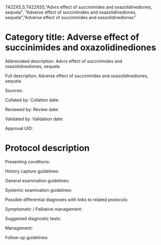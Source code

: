 T422X5,S,T422X5S,"Advrs effect of succinimides and oxazolidinediones, sequela", "Adverse effect of succinimides and oxazolidinediones, sequela","Adverse effect of succinimides and oxazolidinediones"
# Category title: Adverse effect of succinimides and oxazolidinediones

Abbreviated description: Advrs effect of succinimides and oxazolidinediones, sequela

Full description: Adverse effect of succinimides and oxazolidinediones, sequela

Sources:

Collated by:
Collation date:

Reviewed by:
Review date:

Validated by:
Validation date:

Approval UID:

# Protocol description

Presenting conditions:

History capture guidelines:

General examination guidelines:

Systemic examination guidelines:

Possible differential diagnoses with links to related protocols:

Symptomatic / Palliative management:

Suggested diagnostic tests:

Management:

Follow-up guidelines:
